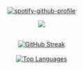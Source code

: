 &nbsp;<div align="center">
[![spotify-github-profile](https://spotify-github-profile.vercel.app/api/view?uid=tgakw04z36cm8wsl7fvkayvb7&cover_image=true&theme=novatorem&show_offline=false&background_color=121212&interchange=false&bar_color=d41a0c&bar_color_cover=false)](https://spotify-github-profile.vercel.app/api/view?uid=tgakw04z36cm8wsl7fvkayvb7&redirect=true)
</div>
<p align="center">
  <img src="https://spotify-recently-played-readme.vercel.app/api?user=tgakw04z36cm8wsl7fvkayvb7&count=4">
</p>
<br/>
<div align="center">
    <a href="https://git.io/streak-stats">
        <img src="https://github-readme-streak-stats.herokuapp.com?user=TiavinaCyri&theme=react&hide_border=true&mode=private&fire=FFA500&ring=DD2727&currStreakNum=FFA500&sideNums=FFA500&currStreakLabel=FFA500&sideLabels=FFA500&dates=FFA500" alt="GitHub Streak" />
    </a>
</div>
<br/>
<div align="center">
    <a href="https://github.com/TiavinaCyri">
    <img src="https://github-readme-stats.vercel.app/api/top-langs/?username=TiavinaCyri&layout=compact&theme=vision-friendly-dark" alt="Top Languages" />
    </a>
</div>
<br/>
